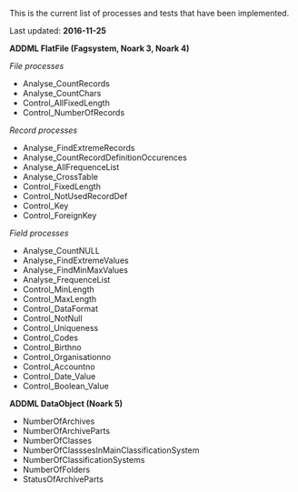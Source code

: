 This is the current list of processes and tests that have been implemented.

Last updated: **2016-11-25**

**ADDML FlatFile (Fagsystem, Noark 3, Noark 4)**

*File processes*
- Analyse_CountRecords
- Analyse_CountChars
- Control_AllFixedLength
- Control_NumberOfRecords

*Record processes*
- Analyse_FindExtremeRecords
- Analyse_CountRecordDefinitionOccurences
- Analyse_AllFrequenceList
- Analyse_CrossTable
- Control_FixedLength
- Control_NotUsedRecordDef
- Control_Key
- Control_ForeignKey

*Field processes*
- Analyse_CountNULL
- Analyse_FindExtremeValues
- Analyse_FindMinMaxValues
- Analyse_FrequenceList
- Control_MinLength
- Control_MaxLength
- Control_DataFormat
- Control_NotNull
- Control_Uniqueness
- Control_Codes
- Control_Birthno
- Control_Organisationno
- Control_Accountno
- Control_Date_Value
- Control_Boolean_Value

**ADDML DataObject (Noark 5)**
- NumberOfArchives
- NumberOfArchiveParts
- NumberOfClasses
- NumberOfClasssesInMainClassificationSystem
- NumberOfClassificationSystems
- NumberOfFolders
- StatusOfArchiveParts